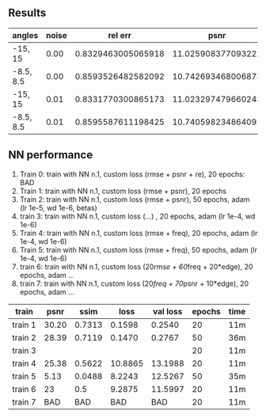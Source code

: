 ## Results
|angles   |noise|rel err             |psnr                |ssim                 |rmse                |
|---------|-----|--------------------|--------------------|---------------------|--------------------|
|-15, 15  |0.00 | 0.8329463005065918 | 11.025908377093222 | 0.200415325317181   | 0.2898489236831665 |
|-8.5, 8.5|0.00 | 0.8593526482582092 | 10.742693468006873 | 0.19586413319069834 | 0.299014687538147  |
|-15, 15  |0.01 | 0.8331770300865173 | 11.023297479660243 | 0.19592756581773943 | 0.2899376153945923 |
|-8.5, 8.5|0.01 | 0.8595587611198425 | 10.74059823486409  | 0.1922153868176137  | 0.2990887761116028 |

## NN performance

1. Train 0: train with NN n.1, custom loss (rmse + psnr + re), 20 epochs: BAD
2. Train 1: train with NN n.1, custom loss (rmse + psnr), 20 epochs
3. Train 2: train with NN n.1, custom loss (rmse + psnr), 50 epochs, adam (lr 1e-5, wd 1e-6, betas)
4. train 3: train with NN n.1, custom loss (...)        , 20 epochs, adam (lr 1e-4, wd 1e-6)
5. Train 4: train with NN n.1, custom loss (rmse + freq), 20 epochs, adam (lr 1e-4, wd 1e-6)
6. Train 5: train with NN n.1, custom loss (rmse + freq), 50 epochs, adam (lr 1e-4, wd 1e-6)
7. train 6: train with NN n.1, custom loss (20*rmse + 60*freq + 20*edge), 20 epochs, adam ...
8. train 7: train with NN n.1, custom loss (20*freq + 70*psnr + 10*edge), 20 epochs, adam ...

| train   | psnr  | ssim   | loss   | val loss | epochs | time |
|---------|-------|--------|--------|----------|--------|------|
| train 1 | 30.20 | 0.7313 | 0.1598 | 0.2540   | 20     | 11m  |
| train 2 | 28.39 | 0.7119 | 0.1470 | 0.2767   | 50     | 36m  |
| train 3 |       |        |        |          | 20     | 11m  |
| train 4 | 25.38 | 0.5622 | 10.8865| 13.1988  | 20     | 11m  |
| train 5 | 5.13  | 0.0488 | 8.2243 | 12.5267  | 50     | 35m  |
| train 6 | 23    | 0.5    | 9.2875 | 11.5997  | 20     | 11m  |
| train 7 | BAD   | BAD    | BAD    | BAD      | 20     | 11m  |
